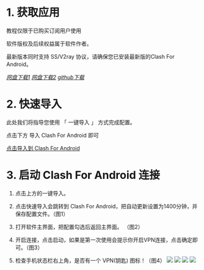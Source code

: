# 1. 获取应用

教程仅限于已购买订阅用户使用

软件版权及后续权益属于软件作者。

最新版本同时支持 SS/V2ray 协议，请确保您已安装最新版的Clash For Android。

[_网盘下载1_](https://www.lanzoui.com/b07xydi4f)
[_网盘下载2_](https://wujie.cowtransfer.com/s/294d1fc0da0344)
[_github下载_](https://github.com/Kr328/ClashForAndroid/releases/download/v2.0.18/app-universal-release.apk)


# 2. 快速导入
此处我们将指导您使用 「 一键导入 」 方式完成配置。

点击下方 导入 Clash For Android 即可

[点击导入到 Clash For Android](clash://install-config?url=https://sub.wallless.cloud/api/v1/client/subscribe?token=a5137f1ed4652334c465e559f11ceb5d&amp;name=Wallless)


# 3. 启动 Clash For Android 连接

1. 点击上方的一键导入。

2. 点击快速导入会跳转到 Clash For Android，把自动更新设置为1400分钟，并保存配置文件。（图1）

3. 打开软件主界面，把配置勾选后返回主界面。 （图2）

4. 开启连接，点击启动，如果是第一次使用会提示你开启VPN连接，点击确定即可。（图3）

5. 检查手机状态栏右上角，是否有一个 VPN(钥匙) 图标！（图4）
![](https://pic.233.mx/images/2021/05/06/qmwQlAiGLjeh2DI.png)
![](https://pic.233.mx/images/2021/05/06/E9G8vbzHpuCrPWD.png)
![](https://pic.233.mx/images/2021/05/06/VUqSFi2ewxWr8kB.png)
![](https://pic.233.mx/images/2021/05/06/jT1cD2SVO43rAky.png)